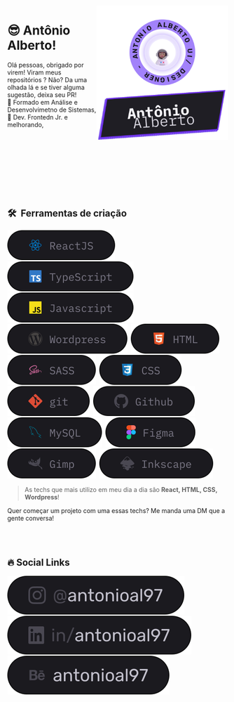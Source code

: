 <img src="git.svg" width="300px" min-width="300px" max-width="300px" align="right" alt="Logo Antônio Alberto on Github">

<h1 align="left">😎 Antônio Alberto!</h1>
Olá pessoas, obrigado por virem! Viram meus repositórios ? Não? Da uma olhada lá e se tiver alguma sugestão, deixa seu PR! <br>
🥷 Formado em Análise e Desenvolvimetno de Sistemas, <br>
👶 Dev. Frontedn Jr. e melhorando,

<br><br>
<br><br>
<br><br>
<br><br>

## 🛠 &nbsp;Ferramentas de criação

![ReactJS](./stacks/react.svg)&nbsp;
![Typescript](./stacks/typescript.svg)&nbsp;
![JavaScript](./stacks/js.svg)&nbsp;
![Wordpress](./stacks/wordpress.svg)&nbsp;
![HTML](./stacks/html.svg)&nbsp;
![Sass](./stacks/sass.svg)&nbsp;
![CSS](./stacks/css.svg)&nbsp;
![Git](./stacks/git.svg)&nbsp;
![GitHub](./stacks/github.svg)&nbsp;
![MySQL](./stacks/mysql.svg)&nbsp;
![Figma](./stacks/figma.svg)&nbsp;
![Figma](./stacks/gimp.svg)&nbsp;
![Figma](./stacks/inkscape.svg)&nbsp;

> As techs que mais utilizo em meu dia a dia são **React, HTML, CSS, Wordpress**!

Quer começar um projeto com uma essas techs? Me manda uma DM que a gente conversa!
<br><br>
<br><br>

## 🔥 Social Links

[![Instagram](./social/instagram.svg)](https://instagram.com/antonioal97)
[![Linkedin](./social/linkedin.svg)](https://www.linkedin.com/in/antonioal97/)
[![Behance](./social/behance.svg)](https://www.behance.net/antonioal97)
